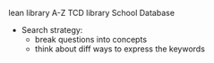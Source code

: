 lean library
A-Z TCD library
School Database
- Search strategy:
	- break questions into concepts
	- think about diff ways to express the keywords